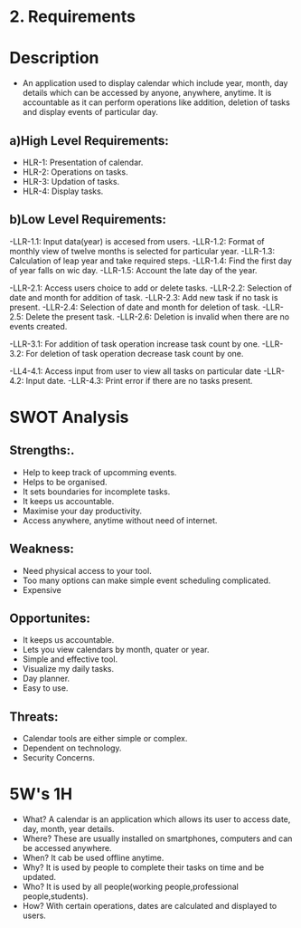 # 2. Requirements

# Description
* An application used to display calendar which include year, month, day details which can be accessed by anyone, anywhere, anytime. It is accountable as it can perform operations like addition, deletion of tasks and display events of particular day.

## a)High Level Requirements:
* HLR-1: Presentation of calendar.
* HLR-2: Operations on tasks.
* HLR-3: Updation of tasks.
* HLR-4: Display tasks.

## b)Low Level Requirements:
-LLR-1.1: Input data(year) is accesed from users.
-LLR-1.2: Format of monthly view of twelve months is selected for particular year.
-LLR-1.3: Calculation of leap year and take required steps.
-LLR-1.4: Find the first day of year falls on wic day.
-LLR-1.5: Account the late day of the year.

-LLR-2.1: Access users choice to add or delete tasks.
-LLR-2.2: Selection of date and month for addition of task.
-LLR-2.3: Add new task if no task is present.
-LLR-2.4: Selection of date and month for deletion of task.
-LLR-2.5: Delete the present task.
-LLR-2.6: Deletion is invalid when there are no events created.

-LLR-3.1: For addition of task operation increase task count by one.
-LLR-3.2: For deletion of task operation decrease task count by one.

-LL4-4.1: Access input from user to view all tasks on particular date
-LLR-4.2: Input date.
-LLR-4.3: Print error if there are no tasks present.

# SWOT Analysis
## Strengths:.
* Help to keep track of upcomming events.
* Helps to be organised.
* It sets boundaries for incomplete tasks.
* It keeps us accountable.
* Maximise your day productivity.
* Access anywhere, anytime without need of internet.

## Weakness:
* Need physical access to your tool.
* Too many options can make simple event scheduling complicated.
* Expensive

## Opportunites:
* It keeps us accountable.
* Lets you view calendars by month, quater or year.
* Simple and effective tool.
* Visualize my daily tasks.
* Day planner.
* Easy to use.

## Threats:
* Calendar tools are either simple or complex.
* Dependent on technology.
* Security Concerns.


# 5W's 1H
* What? 
  A calendar is an application which allows its user to access date, day, month, year details.
* Where?
  These are usually installed on smartphones, computers and can be accessed anywhere.
* When?
  It cab be used offline anytime.
* Why?
  It is used by people to complete their tasks on time and be updated.
* Who?
  It is used by all people(working people,professional people,students).
* How?
  With certain operations, dates are calculated and displayed to users.
